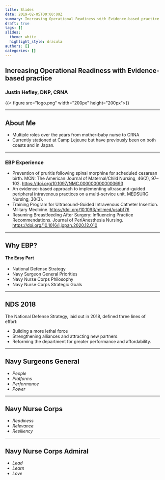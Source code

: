 ```yaml
---
title: Slides
date: 2019-02-05T00:00:00Z
summary: Increasing Operational Readiness with Evidence-based practice
draft: true
tags: []
slides:
  theme: white
  highlight_style: dracula
authors: []
categories: []
---
```


## Increasing Operational Readiness with Evidence-based practice

### Justin Hefley, DNP, CRNA

{{< figure src="logo.png" width="200px" height="200px">}}



---

## About Me

- Multiple roles over the years from mother-baby nurse to CRNA
- Currently stationed at Camp Lejeune but have previously been on both coasts and in Japan.

---

### EBP Experience
- Prevention of pruritis following spinal morphine for scheduled cesarean birth. MCN: The American Journal of Maternal/Child Nursing, 46(2), 97–102. https://doi.org/10.1097/NMC.0000000000000693
- An evidence-based approach to implementing ultrasound-guided peripheral intravenous practices on a multi-service unit. MEDSURG Nursing, 30(3).
- Training Program for Ultrasound-Guided Intravenous Catheter Insertion. Military Medicine. https://doi.org/10.1093/milmed/usab176
- Resuming Breastfeeding After Surgery: Influencing Practice Recommendations. Journal of PeriAnesthesia Nursing. https://doi.org/10.1016/j.jopan.2020.12.010


---

## Why EBP?

#### The Easy Part

- National Defense Strategy
- Navy Surgeon General Priorities
- Navy Nurse Corps Philosophy
- Navy Nurse Corps Strategic Goals


---

## NDS 2018

The National Defense Strategy, laid out in 2018, defined three lines of effort: 
 - Building a more lethal force
 - Strengthening alliances and attracting new partners 
 - Reforming the department for greater performance and affordability.


---

## Navy Surgeons General

- *People*
- *Platforms*
- *Performance*
- *Power*


---

## Navy Nurse Corps

- *Readiness*
- *Relevance*
- *Resiliency*


---

## Navy Nurse Corps Admiral

- *Lead*
- *Learn*
- *Love*
